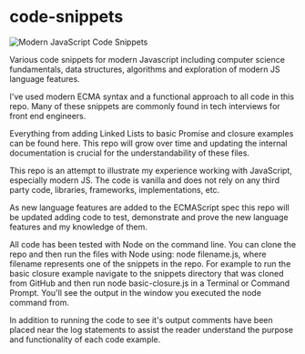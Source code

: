 # code-snippets
![Modern JavaScript Code Snippets](https://cranky-benz-6695d2.netlify.com/static/featured-1bcc34c6966e8a3fc11246d4c39daffa-6b3a1.jpg)

Various code snippets for modern Javascript including computer science fundamentals, data structures, algorithms and exploration of modern JS language features.

I've used modern ECMA syntax and a functional approach to all code in this repo. Many of these snippets are commonly found in tech interviews for front end engineers.

Everything from adding Linked Lists to basic Promise and closure examples can be found here. This repo will grow over time and updating the internal documentation is crucial for the understandability of these files.

This repo is an attempt to illustrate my experience working with JavaScript, especially modern JS. The code is vanilla and does not rely on any third party code, libraries, frameworks, implementations, etc. 

As new language features are added to the ECMAScript spec this repo will be updated adding code to test, demonstrate and prove the new language features and my knowledge of them.

All code has been tested with Node on the command line. You can clone the repo and then run the files with Node using: node filename.js, where filename represents one of the snippets in the repo. For example to run the basic closure example navigate to the snippets directory that was cloned from GitHub and then run node basic-closure.js in a Terminal or Command Prompt. You'll see the output in the window you executed the node command from. 

In addition to running the code to see it's output comments have been placed near the log statements to assist the reader understand the purpose and functionality of each code example.

